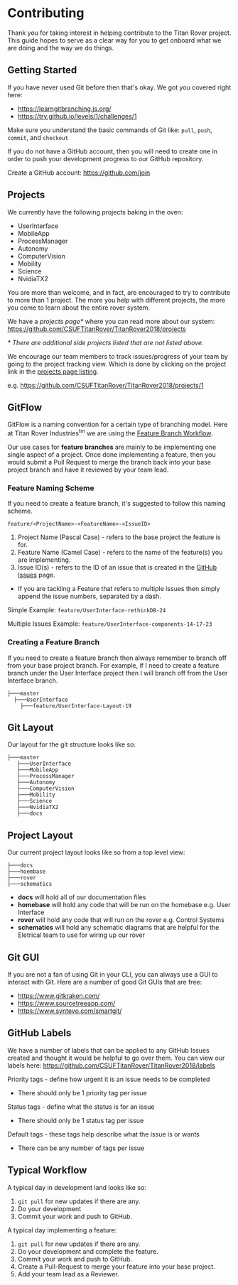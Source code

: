 # Contributing

Thank you for taking interest in helping contribute to the Titan Rover project.
This guide hopes to serve as a clear way for you to get onboard what we are doing
and the way we do things.

## Getting Started

If you have never used Git before then that's okay. We got you covered right
here: 
  - https://learngitbranching.js.org/
  - https://try.github.io/levels/1/challenges/1

Make sure you understand the basic commands of Git
like: `pull`, `push`, `commit`, and `checkout`

If you do not have a GitHub account, then you will need to create one 
in order to push your development progress to our GitHub repository.

Create a GitHub account: https://github.com/join

## Projects

We currently have the following projects baking in the oven:

- UserInterface
- MobileApp
- ProcessManager
- Autonomy
- ComputerVision
- Mobility
- Science
- NvidiaTX2

You are more than welcome, and in fact, are encouraged to try to contribute to more than 1 project. The more you help with different projects,
the more you come to learn about the entire rover system. 

We have a *projects page\** where you can read more about our system: https://github.com/CSUFTitanRover/TitanRover2018/projects

*\* There are additional side projects listed that are not listed above.*

We encourage our team members to track issues/progress of your team by going to the project tracking view. Which is done by clicking on the project link in the [projects page listing](https://github.com/CSUFTitanRover/TitanRover2018/projects).

e.g. https://github.com/CSUFTitanRover/TitanRover2018/projects/1

## GitFlow

GitFlow is a naming convention for a certain type of branching model.
Here at Titan Rover Industries<sup>tm</sup> we are using the [Feature Branch Workflow](https://www.atlassian.com/git/tutorials/comparing-workflows/feature-branch-workflow).

Our use cases for **feature branches** are mainly to be implementing one single aspect of a project. Once done implementing a feature, then you would submit a Pull Request to merge the branch back into your base project branch and have it reviewed by your team lead.

### Feature Naming Scheme

If you need to create a feature branch, it's suggested to follow this naming scheme.

`feature/<ProjectName>-<FeatureName>-<IssueID>`

1. Project Name (Pascal Case) - refers to the base project the feature is for.
2. Feature Name (Camel Case) - refers to the name of the feature(s) you are implementing.
3. Issue ID(s) - refers to the ID of an issue that is created in the [GitHub Issues](https://github.com/CSUFTitanRover/TitanRover2018/issues) page. 
  - If you are tackling a Feature that refers to multiple issues then simply append
  the issue numbers, separated by a dash.

Simple Example: `feature/UserInterface-rethinkDB-24`

Multiple Issues Example: `feature/UserInterface-components-14-17-23`

### Creating a Feature Branch

If you need to create a feature branch then always remember to branch off from your base project branch. For example, if I need to create a feature branch under the User Interface project then I will branch off from the User Interface branch.

```
├───master
  ├───UserInterface
    ├───feature/UserInterface-Layout-19
```

## Git Layout

Our layout for the git structure looks like so:
```
├───master
   ├───UserInterface
   ├───MobileApp
   ├───ProcessManager
   ├───Autonomy
   ├───ComputerVision
   ├───Mobility
   ├───Science
   ├───NvidiaTX2
   ├───docs
```

## Project Layout 

Our current project layout looks like so from a top level view:
```
├───docs
├───hoembase
├───rover
├───schematics
```

- **docs** will hold all of our documentation files
- **homebase** will hold any code that will be run on the homebase e.g. User Interface
- **rover** will hold any code that will run on the rover e.g. Control Systems
- **schematics** will hold any schematic diagrams that are helpful for the Eletrical team to use for wiring up our rover

## Git GUI

If you are not a fan of using Git in your CLI, you can always use a GUI to interact with Git.
Here are a number of good Git GUIs that are free:

- https://www.gitkraken.com/
- https://www.sourcetreeapp.com/
- https://www.syntevo.com/smartgit/


## GitHub Labels

We have a number of labels that can be applied to any GitHub Issues created and thought it would be helpful to
go over them. You can view our labels here: https://github.com/CSUFTitanRover/TitanRover2018/labels

Priority tags - define how urgent it is an issue needs to be completed

  - There should only be 1 priority tag per issue

Status tags - define what the status is for an issue

  - There should only be 1 status tag per issue

Default tags - these tags help describe what the issue is or wants

  - There can be any number of tags per issue

## Typical Workflow

A typical day in development land looks like so:

1. `git pull` for new updates if there are any.
2. Do your development
3. Commit your work and push to GitHub.

A typical day implementing a feature:

1. `git pull` for new updates if there are any.
2. Do your development and complete the feature.
3. Commit your work and push to GitHub.
4. Create a Pull-Request to merge your feature into your base project.
5. Add your team lead as a Reviewer.










